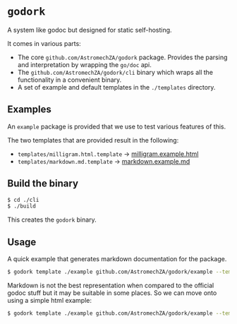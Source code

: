 # `godork`

A system like godoc but designed for static self-hosting.

It comes in various parts:

- The core `github.com/AstromechZA/godork` package. Provides the parsing and interpretation by wrapping the `go/doc`
api.
- The `github.com/AstromechZA/godork/cli` binary which wraps all the functionality in a convenient binary.
- A set of example and default templates in the `./templates` directory.

## Examples

An `example` package is provided that we use to test various features of this.

The two templates that are provided result in the following:

- `templates/milligram.html.template` -> [milligram.example.html](./templates/milligram.example.html)
- `templates/markdown.md.template` -> [markdown.example.md](./templates/markdown.example.md)

## Build the binary

```bash
$ cd ./cli
$ ./build
```

This creates the `godork` binary.

## Usage

A quick example that generates markdown documentation for the package.

```bash
$ godork template ./example github.com/AstromechZA/godork/example --template templates/markdown.md.template > templates/markdown.example.md
```

Markdown is not the best representation when compared to the official godoc stuff but it may be suitable in some places.
So we can move onto using a simple html example:

```bash
$ godork template ./example github.com/AstromechZA/godork/example --template templates/milligram.html.template --html-mode > templates/milligram.example.html
```
